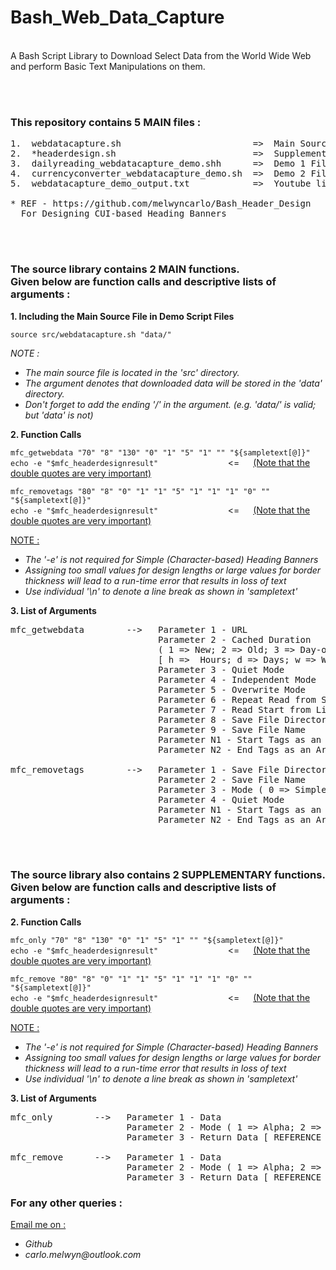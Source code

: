 # Bash_Web_Data_Capture

<br>
A Bash Script Library to Download Select Data from the World Wide Web and perform Basic Text Manipulations on them.

<br><br>
### This repository contains 5 MAIN files :
<pre>
1.  webdatacapture.sh                         =>  Main Source (Library) File
2.  *headerdesign.sh                          =>  Supplementary Library File
3.  dailyreading_webdatacapture_demo.shh      =>  Demo 1 File
4.  currencyconverter_webdatacapture_demo.sh  =>  Demo 2 File
5.  webdatacapture_demo_output.txt            =>  Youtube links to the outputs of Demos 1 and 2

* REF - https://github.com/melwyncarlo/Bash_Header_Design
  For Designing CUI-based Heading Banners
</pre>

<br><br>
### The source library contains 2 MAIN functions. <br>Given below are function calls and descriptive lists of arguments :

**1.  Including the Main Source File in Demo Script Files**

`source src/webdatacapture.sh "data/"`

_NOTE :_
- _The main source file is located in the 'src' directory._
- _The argument denotes that downloaded data will be stored in the 'data' directory._
- _Don't forget to add the ending '/' in the argument. (e.g. 'data/' is valid; but 'data' is not)_


**2.  Function Calls**

`mfc_getwebdata "70" "8" "130" "0" "1" "5" "1" "" "${sampletext[@]}"` <br>
`echo -e "$mfc_headerdesignresult"` &#8195; &#8195; &#8195; &#8195; &#8195; &#8195; <= &#8195; <ins>(Note that the double quotes are very important)</ins>

`mfc_removetags "80" "8" "0" "1" "1" "5" "1" "1" "1" "0" "" "${sampletext[@]}"` <br>
`echo -e "$mfc_headerdesignresult"` &#8195; &#8195; &#8195; &#8195; &#8195; &#8195; <= &#8195; <ins>(Note that the double quotes are very important)</ins>

<ins>NOTE :</ins>
- _The '-e' is not required for Simple (Character-based) Heading Banners_
- _Assigning too small values for design lengths or large values for border thickness will lead to a run-time error that results in loss of text_
- _Use individual '\n' to denote a line break as shown in 'sampletext'_


**3.  List of Arguments**

<pre>
mfc_getwebdata        -->   Parameter 1 - URL
                            Parameter 2 - Cached Duration
                            ( 1 => New; 2 => Old; 3 => Day-old; ?* => Specified Duration )
                            [ h =>  Hours; d => Days; w => Weeks; m => Months ]
                            Parameter 3 - Quiet Mode
                            Parameter 4 - Independent Mode
                            Parameter 5 - Overwrite Mode
                            Parameter 6 - Repeat Read from Start Mode
                            Parameter 7 - Read Start from Line Number
                            Parameter 8 - Save File Directory ( Absolute Path )
                            Parameter 9 - Save File Name
                            Parameter N1 - Start Tags as an Array
                            Parameter N2 - End Tags as an Array

mfc_removetags        -->   Parameter 1 - Save File Directory ( Absolute Path )
                            Parameter 2 - Save File Name
                            Parameter 3 - Mode ( 0 => Simple; 1 => Array based )
                            Parameter 4 - Quiet Mode
                            Parameter N1 - Start Tags as an Array
                            Parameter N2 - End Tags as an Array
</pre>

<br><br>
### The source library also contains 2 SUPPLEMENTARY functions. Given below are function calls and descriptive lists of arguments :

**2.  Function Calls**

`mfc_only "70" "8" "130" "0" "1" "5" "1" "" "${sampletext[@]}"` <br>
`echo -e "$mfc_headerdesignresult"` &#8195; &#8195; &#8195; &#8195; &#8195; &#8195; <= &#8195; <ins>(Note that the double quotes are very important)</ins>

`mfc_remove "80" "8" "0" "1" "1" "5" "1" "1" "1" "0" "" "${sampletext[@]}"` <br>
`echo -e "$mfc_headerdesignresult"` &#8195; &#8195; &#8195; &#8195; &#8195; &#8195; <= &#8195; <ins>(Note that the double quotes are very important)</ins>

<ins>NOTE :</ins>
- _The '-e' is not required for Simple (Character-based) Heading Banners_
- _Assigning too small values for design lengths or large values for border thickness will lead to a run-time error that results in loss of text_
- _Use individual '\n' to denote a line break as shown in 'sampletext'_


**3.  List of Arguments**

<pre>
mfc_only        -->   Parameter 1 - Data
                      Parameter 2 - Mode ( 1 => Alpha; 2 => Num; 3 => AlphaNum )
                      Parameter 3 - Return Data	[ REFERENCE ]

mfc_remove      -->   Parameter 1 - Data
                      Parameter 2 - Mode ( 1 => Alpha; 2 => Num; 3 => AlphaNum; ?* => Specific Characters)
                      Parameter 3 - Return Data	[ REFERENCE ]
</pre>

                              
### For any other queries :

<ins>Email me on :</ins>
- _Github_
- _carlo.melwyn@outlook.com_

